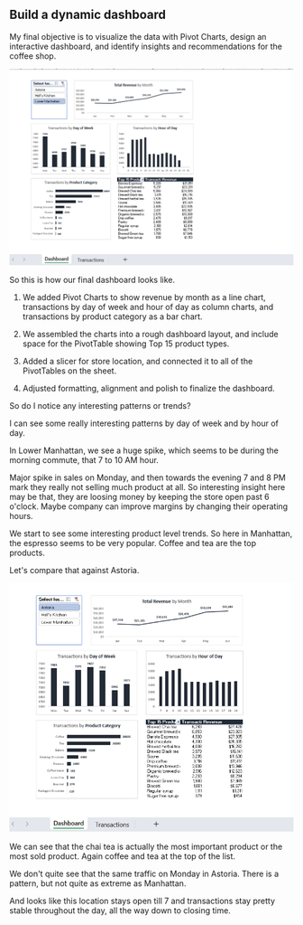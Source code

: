 ## Build a dynamic dashboard

My final objective is to visualize the data with Pivot Charts, design an interactive dashboard, and identify insights and recommendations for the coffee shop.

![](/Coffee_Shop_Sales/screenshots/final_dashboard.png)

So this is how our final dashboard looks like. 

1. We added Pivot Charts to show revenue by month as a line chart, transactions by day of week and hour of day as column charts, and transactions by product category as a bar chart.

2. We assembled the charts into a rough dashboard layout, and include space for the PivotTable showing Top 15 product types.

3. Added a slicer for store location, and connected it to all of the PivotTables on the sheet.

4. Adjusted formatting, alignment and polish to finalize the dashboard.

So do I notice any interesting patterns or trends? 

I can see some really interesting patterns by day of week and by hour of day.

In Lower Manhattan, we see a huge spike, which seems to be during the morning commute, that 7 to 10 AM hour. 

Major spike in sales on Monday, and then towards the evening 7 and 8 PM mark they really not selling much product at all. So interesting insight here may be that, they are loosing money by keeping the store open past 6 o'clock. Maybe company can improve margins by changing their operating hours.

We start to see some interesting product level trends. So here in Manhattan, the espresso seems to be very popular. Coffee and tea are the top products. 

Let's compare that against Astoria. 

![](/Coffee_Shop_Sales/screenshots/astoria.png)

We can see that the chai tea is actually the most important product or the most sold product. 
Again coffee and tea at the top of the list. 

We don't quite see that the same traffic on Monday in Astoria. There is a pattern, but not quite as extreme as Manhattan. 

And looks like this location stays open till 7 and transactions stay pretty stable throughout the day, all the way down to closing time. 


